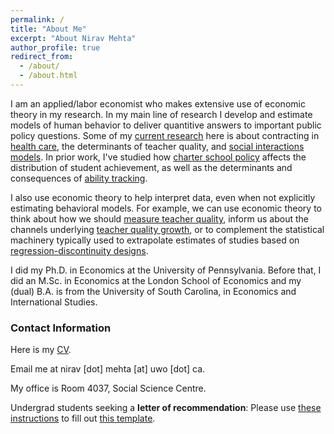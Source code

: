 ```yaml
---
permalink: /
title: "About Me"
excerpt: "About Nirav Mehta"
author_profile: true
redirect_from: 
  - /about/
  - /about.html
---
```


I am an applied/labor economist who makes extensive use of economic theory in my research.
In my main line of research I develop and estimate models of human behavior to deliver quantitive answers to important public policy questions.
Some of my [current research](/curr_research) here is about contracting in [health care](/files/research/medicare_screening_2022_09.pdf), the determinants of teacher quality, and [social interactions models](/files/research/CMSS_social_interactions_study_wp.pdf).
In prior work, I've studied how [charter school policy](https://www.jstor.org/stable/45018807) affects the distribution of student achievement, as well as the determinants and consequences of [ability tracking](https://doi.org/10.1086/697559).

I also use economic theory to help interpret data, even when not explicitly estimating behavioral models.
For example, we can use economic theory to think about how we should [measure teacher quality](https://doi.org/10.3982/QE950), inform us about the channels underlying [teacher quality growth](/files/research/mehta_OJT_LBD_teachers_partial_identification_working_paper.pdf), or to complement the statistical machinery typically used to extrapolate estimates of studies based on [regression-discontinuity designs](https://doi.org/10.3368/jhr.54.4.1115.7497R2).

I did my Ph.D. in Economics at the University of Pennsylvania. 
Before that, I did an M.Sc. in Economics at the London School of Economics and my (dual) B.A. is from the University of South Carolina, in Economics and International Studies.

### Contact Information

Here is my [CV](/files/nirav_mehta_cv.pdf).

Email me at nirav [dot] mehta [at] uwo [dot] ca.

My office is Room 4037, Social Science Centre. 

Undergrad students seeking a **letter of recommendation**: Please use [these instructions](/files/teaching/nirav_instructions.pdf) to fill out [this template](/files/teaching/nirav_instructions_template.ods).

